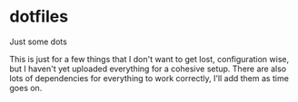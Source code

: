 # dotfiles
Just some dots

This is just for a few things that I don't want to get lost, configuration wise, but I haven't yet uploaded everything for a cohesive setup. There are also lots of dependencies for everything to work correctly, I'll add them as time goes on. 
